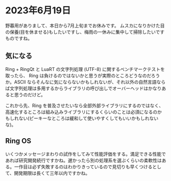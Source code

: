 # 2023年6月19日

野暮用がありまして、本日から7月上旬までお休みです。
ムスカになりかけた目の保養(目を休ませる)もしたいですし、梅雨の一休みに集中して掃除したいですものですね。

## 気になる

Ring + RingQt と LuaRT の文字列処理 (UTF-8) に関するベンチマークテストを取ったら、 Ring は負けるのではないかと思うが実際のところどうなのだろうか。ASCII ならそんなに気にならないかもしれないが、それ以外の自然言語ならば文字列処理は多用するからライブラリの呼び出しでオーバーヘッドはかなりあると思うのだけど。

これから先、Ring を普及させたいなら全部外部ライブラリにするのではなく、高速化するところは組み込みライブラリにするくらいのことは必須になるのかもしれない(ピーキーなところは緩和して使いやすくしてもいいかもしれないな)。

## Ring OS

いくつかメッセージまわりの試作をしてみて性能評価をする。満足できる性能であれば研究開発続行ですかね。遅かったら別の処理系を選ぶくらいの柔軟性はある。一作目は必ず失敗するのはわかりきっているので見切りも早くつけるとして、開発期限は長くて三年以内ですかね。

